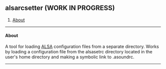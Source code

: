 ## alsarcsetter (WORK IN PROGRESS)

1. [About](README.md#about)

---

#### About

A tool for loading [ALSA](https://alsa-project.org/) configuration files from a separate directory. Works by loading a configuration file from the alsasetrc directory located in the user's home directory and making a symbolic link to .asoundrc.

---
